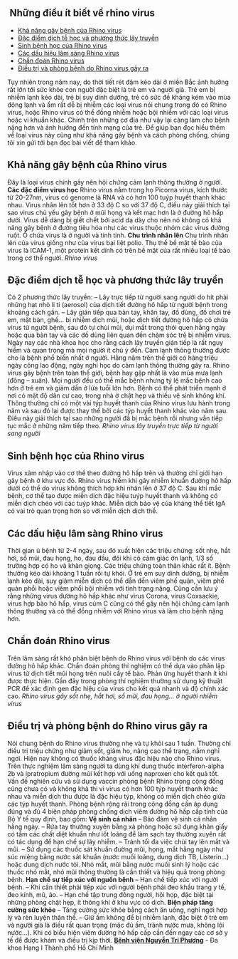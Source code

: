 ## ️ Những điều ít biết về rhino virus

  * [Khả năng gây bệnh của Rhino virus](https://bvnguyentriphuong.com.vn/benh-truyen-nhiem/nhung-dieu-it-biet-ve-rhino-virus-1649476536#kh-nng-gy-bnh-ca-rhino-virus)
  * [Đặc điểm dịch tễ học và phương thức lây truyền](https://bvnguyentriphuong.com.vn/benh-truyen-nhiem/nhung-dieu-it-biet-ve-rhino-virus-1649476536#c-im-dch-t-hc-v-phng-thc-ly-truyn)
  * [Sinh bệnh học của Rhino virus](https://bvnguyentriphuong.com.vn/benh-truyen-nhiem/nhung-dieu-it-biet-ve-rhino-virus-1649476536#sinh-bnh-hc-ca-rhino-virus)
  * [Các dấu hiệu lâm sàng Rhino virus](https://bvnguyentriphuong.com.vn/benh-truyen-nhiem/nhung-dieu-it-biet-ve-rhino-virus-1649476536#cc-du-hiu-lm-sng-rhino-virus)
  * [Chẩn đoán Rhino virus](https://bvnguyentriphuong.com.vn/benh-truyen-nhiem/nhung-dieu-it-biet-ve-rhino-virus-1649476536#chn-on-rhino-virus)
  * [Điều trị và phòng bệnh do Rhino virus gây ra](https://bvnguyentriphuong.com.vn/benh-truyen-nhiem/nhung-dieu-it-biet-ve-rhino-virus-1649476536#iu-tr-v-phng-bnh-do-rhino-virus-gy-ra)


Tuy nhiên trong năm nay, do thời tiết rét đậm kéo dài ở miền Bắc ảnh hưởng rất lớn tới sức khỏe con người đặc biệt là trẻ em và người già.
Trẻ em bị nhiễm lạnh kéo dài, trẻ bị suy dinh dưỡng, trẻ có sức đề kháng kém vào mùa đông lạnh và ẩm rất dễ bị nhiễm các loại virus nói chung trong đó có Rhino virus, hoặc Rhino virus có thể đồng nhiễm hoặc bội nhiễm với các loại virus hoặc vi khuẩn khác.
Chính trên những cơ địa như vậy lại càng làm cho bệnh nặng hơn và ảnh hưởng đến tính mạng của trẻ. Để giúp bạn đọc hiểu thêm về loại virus này cũng như khả năng gây bệnh và cách phòng chống, chúng tôi xin gửi tới bạn đọc bài viết để tham khảo.
## **Khả năng gây bệnh của Rhino virus**
Đây là loại virus chính gây nên hội chứng cảm lạnh thông thường ở người.
**Các đặc điểm virus học**
Rhino virus nằm trong họ Picorna virus, kích thước từ 20-27nm, virus có genome là RNA và có hơn 100 tuýp huyết thanh khác nhau.
Virus nhân lên tốt hơn ở 33 độ C so với 37 độ C, điều này giải thích tại sao virus chủ yếu gây bệnh ở mũi họng và kết mạc hơn là ở đường hô hấp dưới.
Virus dễ dàng bị giết chết bởi acid dạ dày cho nên nó không có khả năng gây bệnh ở đường tiêu hóa như các virus thuộc nhóm các virus đường ruột. Ổ chứa virus là ở người và tinh tinh.
**Chu trình nhân lên**
Chu trình nhân lên của virus giống như của virus bại liệt polio. Thụ thể bề mặt tế bào của virus là ICAM-1, một protein kết dính có trên bề mặt của rất nhiều loại tế bào trong cơ thể người.
_Rhino virus_
## **Đặc điểm dịch tễ học và phương thức lây truyền**
Có 2 phương thức lây truyền:
– Lây trực tiếp từ người sang người do hít phải những hạt nhỏ li ti (aerosol) của dịch tiết đường hô hấp từ người bệnh trong khoảng cách gần.
– Lây gián tiếp qua bàn tay, khăn tay, đồ dùng, đồ chơi trẻ em, mặt bàn, ghế… bị nhiễm dịch mũi, hoặc dịch tiết đường hô hấp có chứa virus từ người bệnh, sau đó tự chùi mũi, dụi mắt trong thói quen hằng ngày hoặc qua bàn tay và các đồ dùng liên quan đến chăm sóc trẻ bị nhiễm virus.
Ngày nay các nhà khoa học cho rằng cách lây truyền gián tiếp là rất nguy hiểm và quan trọng mà mọi người ít chú ý đến.
Cảm lạnh thông thường được cho là bệnh phổ biến nhất ở người. Hằng năm trên thế giới có hàng triệu ngày công lao động, ngày nghỉ học do cảm lạnh thông thường gây ra. Rhino virus gây bệnh trên toàn thế giới, bệnh hay gặp nhất là vào mùa mưa lạnh (đông – xuân).
Mọi người đều có thể mắc bệnh nhưng tỷ lệ mắc bệnh cao hơn ở trẻ em và giảm dần ở lứa tuổi lớn hơn. Bệnh có thể phát triển mạnh ở nơi có mật độ dân cư cao, trong nhà ở chật hẹp và thiếu vệ sinh không khí.
Thông thường chỉ có một vài týp huyết thanh của Rhino virus lưu hành trong năm và sau đó lại được thay thế bởi các týp huyết thanh khác vào năm sau. Điều này giải thích tại sao những người đã bị mắc bệnh rồi nhưng vẫn tiếp tục mắc ở những năm tiếp theo.
_Rhino virus lây truyền trực tiếp từ người sang người_
## **Sinh bệnh học của Rhino virus**
Virus xâm nhập vào cơ thể theo đường hô hấp trên và thường chỉ giới hạn gây bệnh ở khu vực đó. Rhino virus hiếm khi gây nhiễm khuẩn đường hô hấp dưới có thể do virus không thích hợp khi nhân lên ở 37 độ C. 
Sau khi mắc bệnh, cơ thể tạo được miễn dịch đặc hiệu tuýp huyết thanh và không có miễn dịch chéo với các tuýp khác. Miễn dịch bảo vệ của kháng thể tiết IgA có vai trò quan trọng hơn so với miễn dịch dịch thể.
## **Các dấu hiệu lâm sàng Rhino virus**
Thời gian ủ bệnh từ 2-4 ngày, sau đó xuất hiện các triệu chứng: sốt nhẹ, hắt hơi, sổ mũi, đau họng, ho, đau đầu, đôi khi có cảm giác ớn lạnh, 1/3 số trường hợp có ho và khàn giọng. Các triệu chứng toàn thân khác rất ít.
Bệnh thường kéo dài khoảng 1 tuần rồi tự khỏi. Ở trẻ em suy dinh dưỡng, bị nhiễm lạnh kéo dài, suy giảm miễn dịch có thể dẫn đến viêm phế quản, viêm phế quản phổi hoặc viêm phổi bội nhiễm với tình trạng nặng.
Cũng cần lưu ý rằng những virus đường hô hấp khác như virus Corona, virus Coxsackie, virus hợp bào hô hấp, virus cúm C cũng có thể gây nên hội chứng cảm lạnh thông thường và có thể đồng nhiễm với Rhino virus và làm cho bệnh nặng hơn.
## **Chẩn đoán Rhino virus**
Trên lâm sàng rất khó phân biệt bệnh do Rhino virus với bệnh do các virus đường hô hấp khác. 
Chẩn đoán phòng thí nghiệm có thể dựa vào phân lập virus từ dịch tiết mũi họng trên nuôi cấy tế bào. Phản ứng huyết thanh ít khi được thực hiện.
Gần đây trong phòng thí nghiệm thường sử dụng kỹ thuật PCR để xác định gen đặc hiệu của virus cho kết quả nhanh và độ chính xác cao.
_Rhino virus gây sốt nhẹ, hắt hơi, sổ mũi, đau họng… ở người nhiễm virus_
## **Điều trị và phòng bệnh do Rhino virus gây ra**
Nói chung bệnh do Rhino virus thường nhẹ và tự khỏi sau 1 tuần. Thường chỉ điều trị triệu chứng như giảm sốt, giảm ho, nâng cao thể trạng, nằm nghỉ ngơi.
Hiện nay không có thuốc kháng virus đặc hiệu nào cho Rhino virus. Trên thực nghiệm lâm sàng người ta dùng khí dung thuốc interferon-alpha 2b và ipratropium đường mũi kết hợp với uống naproxen cho kết quả tốt.
Vấn đề nghiên cứu và sử dụng vaccin phòng bệnh Rhino trong cộng đồng cũng chưa có và không khả thi vì virus có hơn 100 týp huyết thanh khác nhau và miễn dịch thu được là đặc hiệu týp, không có miễn dịch chéo giữa các týp huyết thanh.
Phòng bệnh rộng rãi trong cộng đồng cần áp dụng đúng và đủ 4 biện pháp phòng chống dịch viêm đường hô hấp cấp tính của Bộ Y tế quy định, bao gồm:
**Vệ sinh cá nhân**
– Bảo đảm vệ sinh cá nhân hằng ngày.
– Rửa tay thường xuyên bằng xà phòng hoặc sử dụng khăn giấy có tẩm các chất diệt khuẩn như iốt loãng để làm sạch tay thường xuyên rất có tác dụng để hạn chế sự lây nhiễm.
– Tránh tối đa việc chùi tay lên mắt và mũi.
– Sử dụng các thuốc sát khuẩn đường mũi, họng, mắt hằng ngày như súc miệng bằng nước sát khuẩn (nước muối loãng, dung dịch TB, Listerin…) hoặc dung dịch nước tỏi.
Nhỏ mắt, mũi bằng nước muối sinh lý hoặc các thuốc nhỏ mắt, nhỏ mũi thông thường là cần thiết và hiệu quả trong phòng bệnh.
**Hạn chế sự tiếp xúc với nguồn bệnh**
– Hạn chế tiếp xúc với người bệnh.
– Khi cần thiết phải tiếp xúc với người bệnh phải đeo khẩu trang y tế, đeo kính, mũ, áo.
– Hạn chế tập trung đông người, hội họp, đặc biệt tại những phòng chật hẹp, ít thông khí ở khu vực có dịch.
**Biện pháp tăng cường sức khỏe**
– Tăng cường sức khỏe bằng cách ăn uống, nghỉ ngơi hợp lý và rèn luyện thân thể.
– Giữ ấm không để bị nhiễm lạnh, đặc biệt ở trẻ em và người già là điều rất quan trọng (mặc đủ ấm, tránh nước mưa, không lội nước…).
Khi có biểu hiện viêm đường hô hấp cấp cần đến ngay các cơ sở y tế để được khám và điều trị kịp thời. 
**[Bệnh viện Nguyễn Tri Phương](https://bvnguyentriphuong.com.vn/)** - Đa khoa Hạng I Thành phố Hồ Chí Minh

